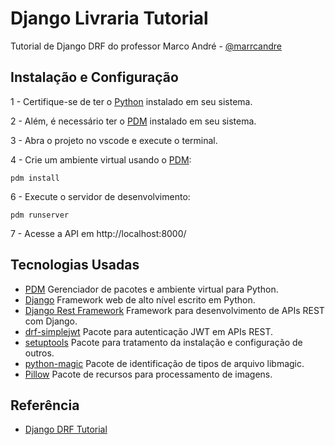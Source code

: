 # Django Livraria Tutorial

Tutorial de Django DRF do professor Marco André - [@marrcandre](https://www.github.com/marrcandre)

## Instalação e Configuração

1 - Certifique-se de ter o [Python](https://www.python.org/) instalado em seu sistema.

2 - Além, é necessário ter o [PDM](https://pdm-project.org/en/latest/) instalado em seu sistema.

3 - Abra o projeto no vscode e execute o terminal.

4 - Crie um ambiente virtual usando o [PDM](https://pdm-project.org/en/latest/):

```
pdm install
```

6 - Execute o servidor de desenvolvimento:

```
pdm runserver
```

7 - Acesse a API em http://localhost:8000/

## Tecnologias Usadas

- [PDM](https://pdm-project.org/en/latest/) Gerenciador de pacotes e ambiente virtual para Python.
- [Django](https://www.djangoproject.com/) Framework web de alto nível escrito em Python.
- [Django Rest Framework](https://www.django-rest-framework.org/) Framework para desenvolvimento de APIs REST com Django.
- [drf-simplejwt](https://django-rest-framework-simplejwt.readthedocs.io/en/latest/) Pacote para autenticação JWT em APIs REST.
- [setuptools](https://setuptools.pypa.io/en/latest/userguide/quickstart.html) Pacote para tratamento da instalação e configuração de outros.
- [python-magic](https://github.com/ahupp/python-magic) Pacote de identificação de tipos de arquivo libmagic.
- [Pillow](https://pillow.readthedocs.io/en/stable/) Pacote de recursos para processamento de imagens.

## Referência

- [Django DRF Tutorial](https://github.com/marrcandre/django-drf-tutorial/tree/versao-2023)
